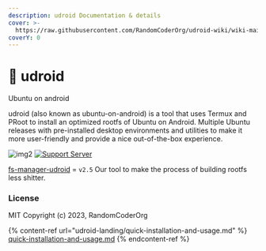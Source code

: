 ```yaml
---
description: udroid Documentation & details
cover: >-
  https://raw.githubusercontent.com/RandomCoderOrg/udroid-wiki/wiki-main/.gitbook/assets/cover-new.jpg
coverY: 0
---
```


# 🐧 udroid

Ubuntu on android

udroid (also known as ubuntu-on-android) is a tool that uses Termux and PRoot to install an optimized rootfs of Ubuntu on Android. Multiple Ubuntu releases with pre-installed desktop environments and utilities to make it more user-friendly and provide a nice out-of-the-box experience.

![img2](https://badges.frapsoft.com/os/v1/open-source.svg?v=103) [![Support Server](https://img.shields.io/discord/892727774828199976?color=blue\&label=join%20%23udroid\&logo=discord\&logoColor=white\&style=for-the-badge)](https://discord.gg/h7wZ9BfbU9)

[fs-manager-udroid](https://github.com/RandomCoderOrg/fs-manager-udroid) = `v2.5` Our tool to make the process of building rootfs less shitter.
### License

MIT Copyright (c) 2023, RandomCoderOrg

{% content-ref url="udroid-landing/quick-installation-and-usage.md" %}
[quick-installation-and-usage.md](udroid-landing/quick-installation-and-usage.md)
{% endcontent-ref %}
